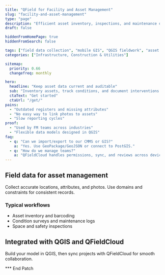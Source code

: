 ```yaml
---
title: "QField for Facility and Asset Management"
slug: "facility-and-asset-management"
type: "page"
description: "Efficient asset inventory, inspections, and maintenance documentation using mobile GIS and QGIS."
draft: false

hiddenFromHomePage: true
hiddenFromSearch: false

tags: ["field data collection", "mobile GIS", "QGIS fieldwork", "asset management", "facility inspections"]
categories: ["Infrastructure, Construction & Utilities"]

sitemap:
  priority: 0.66
  changefreq: monthly

hero:
  headline: "Keep asset data current and auditable"
  sub: "Inventory assets, track conditions, and document interventions with photos and notes."
  ctaText: "Get started"
  ctaUrl: "/get/"
pains:
  - "Outdated registers and missing attributes"
  - "No easy way to link photos to assets"
  - "Slow reporting cycles"
proof:
  - "Used by FM teams across industries"
  - "Flexible data models designed in QGIS"
faq:
  - q: "Can we import/export to our CMMS or GIS?"
    a: "Yes. Use GeoPackage/GeoJSON or connect to PostGIS."
  - q: "How do we manage teams?"
    a: "QFieldCloud handles permissions, sync, and reviews across devices."
---
```


## Field data for asset management
Collect accurate locations, attributes, and photos. Use domains and constraints for consistent records.

### Typical workflows
- Asset inventory and barcoding
- Condition surveys and maintenance logs
- Space and safety inspections

## Integrated with QGIS and QFieldCloud
Build your model in QGIS, then sync projects with QFieldCloud for smooth collaboration.

*** End Patch
